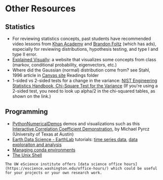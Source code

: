 # Other Resources

## Statistics
 * For reviewing statistics concepts, past students have recommended video lessons from [Khan Academy](http://www.youtube.com/playlist?list=PLU5aQXLWR3_za0hcdZH2b28MkIXSyHOE2) and [Brandon Foltz](https://www.youtube.com/user/BCFoltz/videos) (which has ads), especially for reviewing distributions, hypothesis testing, and type I and type II error.
 * [Explained Visually](https://setosa.io/ev/): a website that visualizes some concepts from class (markov, conditional probability, eigenvectors, etc.)
 * Where did the Gaussian (normal) distribution come from? see Stahl, 1996 article in [Canvas site](https://canvas.uw.edu/) Readings folder
 * 1-sided vs 2-sided tests for a change in the variance: [NIST Engineering Statistics Handbook, Chi-Square Test for the Variance](https://www.itl.nist.gov/div898/handbook/eda/section3/eda358.htm) (If you're using a 2-sided test, you need to look up alpha/2 in the chi-squared tables, as shown on the link.)
 
## Programming
 * [PythonNumericalDemos](https://github.com/GeostatsGuy/PythonNumericalDemos) demos and visualizations such as this [Interactive Correlation Coefficient Demonstration](https://github.com/GeostatsGuy/PythonNumericalDemos/blob/master/Interactive_Correlation_Coefficient.ipynb), by Michael Pyrcz (University of Texas at Austin)
 * [Earth Data Science - EarthLab](https://www.earthdatascience.org/) tutorials: [time series data](https://www.earthdatascience.org/tags/time-series/), [data exploraiton and analysis](https://www.earthdatascience.org/tags/data-exploration-and-analysis/)
 * [Managing conda environments](https://docs.conda.io/projects/conda/en/latest/user-guide/tasks/manage-environments.html)
 * [The Unix Shell](https://swcarpentry.github.io/shell-novice/)

```note
The UW eScience institute offers [data science office hours](https://escience.washington.edu/office-hours/) which could be useful for your projects or your own research work.
```
